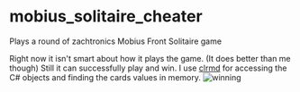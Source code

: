 # mobius_solitaire_cheater
Plays a round of zachtronics Mobius Front Solitaire game

Right now it isn't smart about how it plays the game. (It does better than me though) Still it can successfully play and win.
I use [clrmd](https://github.com/microsoft/clrmd) for accessing the C# objects and finding the cards values in memory.
![winning](https://i.imgur.com/CBDuy0A)
